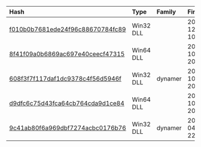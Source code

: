 |Hash|Type|Family|First_Seen|Name|
|:--|:--|:--|:--|:--|
|[f010b0b7681ede24f96c88670784fc89](https://www.virustotal.com/gui/file/f010b0b7681ede24f96c88670784fc89)|Win32 DLL||2018-12-18 10:37:20|vc_runtime|
|[8f41f09a0b6869ac697e40ceecf47315](https://www.virustotal.com/gui/file/8f41f09a0b6869ac697e40ceecf47315)|Win64 DLL||2016-10-25 20:23:31|mzuad|
|[608f3f7f117daf1dc9378c4f56d5946f](https://www.virustotal.com/gui/file/608f3f7f117daf1dc9378c4f56d5946f)|Win32 DLL|dynamer|2016-10-25 20:23:30|mzuad|
|[d9dfc6c75d43fca64cb764cda9d1ce84](https://www.virustotal.com/gui/file/d9dfc6c75d43fca64cb764cda9d1ce84)|Win64 DLL||2016-10-13 20:13:54|mzuad|
|[9c41ab80f6a969dbf7274acbc0176b76](https://www.virustotal.com/gui/file/9c41ab80f6a969dbf7274acbc0176b76)|Win32 DLL|dynamer|2016-04-16 22:03:30|mssql60|
